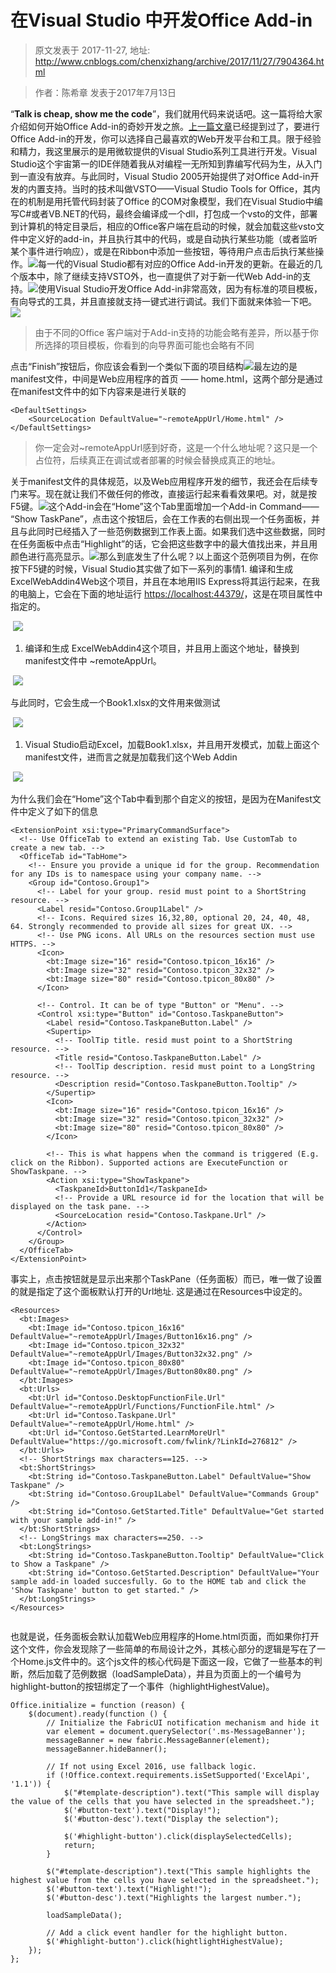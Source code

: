 # 在Visual Studio 中开发Office Add-in 
> 原文发表于 2017-11-27, 地址: http://www.cnblogs.com/chenxizhang/archive/2017/11/27/7904364.html 



> 作者：陈希章 发表于2017年7月13日
> 
> 

“**Talk is cheap, show me the code**”，我们就用代码来说话吧。这一篇将给大家介绍如何开始Office Add-in的奇妙开发之旅。[上一篇文章](https://github.com/chenxizhang/office365dev/blob/master/docs/officeaddins.md)已经提到过了，要进行Office Add-in的开发，你可以选择自己最喜欢的Web开发平台和工具。限于经验和精力，我这里展示的是用微软提供的Visual Studio系列工具进行开发。Visual Studio这个宇宙第一的IDE伴随着我从对编程一无所知到靠编写代码为生，从入门到一直没有放弃。与此同时，Visual Studio 2005开始提供了对Office Add-in开发的内置支持。当时的技术叫做VSTO——Visual Studio Tools for Office，其内在的机制是用托管代码封装了Office 的COM对象模型，我们在Visual Studio中编写C#或者VB.NET的代码，最终会编译成一个dll，打包成一个vsto的文件，部署到计算机的特定目录后，相应的Office客户端在启动的时候，就会加载这些vsto文件中定义好的add-in，并且执行其中的代码，或是自动执行某些功能（或者监听某个事件进行响应），或是在Ribbon中添加一些按钮，等待用户点击后执行某些操作。[![](./images/7904364-vsofficeaddin1.png)](https://github.com/chenxizhang/office365dev/blob/master/docs/images/vsofficeaddin1.png)每一代的Visual Studio都有对应的Office Add-in开发的更新。在最近的几个版本中，除了继续支持VSTO外，也一直提供了对于新一代Web Add-in的支持。[![](./images/7904364-vsofficeaddin2.png)](https://github.com/chenxizhang/office365dev/blob/master/docs/images/vsofficeaddin2.png)使用Visual Studio开发Office Add-in非常高效，因为有标准的项目模板，有向导式的工具，并且直接就支持一键式进行调试。我们下面就来体验一下吧。[![](./images/7904364-vsaddinwizard1.png)](https://github.com/chenxizhang/office365dev/blob/master/docs/images/vsaddinwizard1.png)
> 由于不同的Office 客户端对于Add-in支持的功能会略有差异，所以基于你所选择的项目模板，你看到的向导界面可能也会略有不同
> 
> 

点击“Finish”按钮后，你应该会看到一个类似下面的项目结构[![](./images/7904364-vsofficeaddinproject.png)](https://github.com/chenxizhang/office365dev/blob/master/docs/images/vsofficeaddinproject.png)最左边的是manifest文件，中间是Web应用程序的首页 —— home.html，这两个部分是通过在manifest文件中的如下内容来是进行关联的
```
<DefaultSettings>
    <SourceLocation DefaultValue="~remoteAppUrl/Home.html" />
</DefaultSettings>

```

> 你一定会对~remoteAppUrl感到好奇，这是一个什么地址呢？这只是一个占位符，后续真正在调试或者部署的时候会替换成真正的地址。
> 
> 

关于manifest文件的具体规范，以及Web应用程序开发的细节，我还会在后续专门来写。现在就让我们不做任何的修改，直接运行起来看看效果吧。对，就是按F5键。[![](./images/7904364-exceladdinsample1.png)](https://github.com/chenxizhang/office365dev/blob/master/docs/images/exceladdinsample1.png)这个Add-in会在“Home”这个Tab里面增加一个Add-in Command—— “Show TaskPane”，点击这个按钮后，会在工作表的右侧出现一个任务面板，并且与此同时已经插入了一些范例数据到工作表上面。如果我们选中这些数据，同时在任务面板中点击“Highlight”的话，它会把这些数字中的最大值找出来，并且用颜色进行高亮显示。[![](./images/7904364-exceladdinsample2.png)](https://github.com/chenxizhang/office365dev/blob/master/docs/images/exceladdinsample2.png)那么到底发生了什么呢？以上面这个范例项目为例，在你按下F5键的时候，Visual Studio其实做了如下一系列的事情1. 编译和生成 ExcelWebAddin4Web这个项目，并且在本地用IIS Express将其运行起来，在我的电脑上，它会在下面的地址运行 <https://localhost:44379/>，这是在项目属性中指定的。

 [![](./images/7904364-exceladdin4prop.PNG)](https://github.com/chenxizhang/office365dev/blob/master/docs/images/exceladdin4prop.PNG)

1. 编译和生成 ExcelWebAddin4这个项目，并且用上面这个地址，替换到manifest文件中 ~remoteAppUrl。

 [![](./images/7904364-exceladdin4manifest.PNG)](https://github.com/chenxizhang/office365dev/blob/master/docs/images/exceladdin4manifest.PNG)

与此同时，它会生成一个Book1.xlsx的文件用来做测试

 [![](./images/7904364-exceladdin4debug.PNG)](https://github.com/chenxizhang/office365dev/blob/master/docs/images/exceladdin4debug.PNG)

1. Visual Studio启动Excel，加载Book1.xlsx，并且用开发模式，加载上面这个manifest文件，进而言之就是加载我们这个Web Addin

 [![](./images/7904364-excelwebaddindebugmode.png)](https://github.com/chenxizhang/office365dev/blob/master/docs/images/excelwebaddindebugmode.png)

为什么我们会在“Home”这个Tab中看到那个自定义的按钮，是因为在Manifest文件中定义了如下的信息
```
<ExtensionPoint xsi:type="PrimaryCommandSurface">
  <!-- Use OfficeTab to extend an existing Tab. Use CustomTab to create a new tab. -->
  <OfficeTab id="TabHome">
    <!-- Ensure you provide a unique id for the group. Recommendation for any IDs is to namespace using your company name. -->
    <Group id="Contoso.Group1">
      <!-- Label for your group. resid must point to a ShortString resource. -->
      <Label resid="Contoso.Group1Label" />
      <!-- Icons. Required sizes 16,32,80, optional 20, 24, 40, 48, 64. Strongly recommended to provide all sizes for great UX. -->
      <!-- Use PNG icons. All URLs on the resources section must use HTTPS. -->
      <Icon>
        <bt:Image size="16" resid="Contoso.tpicon_16x16" />
        <bt:Image size="32" resid="Contoso.tpicon_32x32" />
        <bt:Image size="80" resid="Contoso.tpicon_80x80" />
      </Icon>

      <!-- Control. It can be of type "Button" or "Menu". -->
      <Control xsi:type="Button" id="Contoso.TaskpaneButton">
        <Label resid="Contoso.TaskpaneButton.Label" />
        <Supertip>
          <!-- ToolTip title. resid must point to a ShortString resource. -->
          <Title resid="Contoso.TaskpaneButton.Label" />
          <!-- ToolTip description. resid must point to a LongString resource. -->
          <Description resid="Contoso.TaskpaneButton.Tooltip" />
        </Supertip>
        <Icon>
          <bt:Image size="16" resid="Contoso.tpicon_16x16" />
          <bt:Image size="32" resid="Contoso.tpicon_32x32" />
          <bt:Image size="80" resid="Contoso.tpicon_80x80" />
        </Icon>

        <!-- This is what happens when the command is triggered (E.g. click on the Ribbon). Supported actions are ExecuteFunction or ShowTaskpane. -->
        <Action xsi:type="ShowTaskpane">
          <TaskpaneId>ButtonId1</TaskpaneId>
          <!-- Provide a URL resource id for the location that will be displayed on the task pane. -->
          <SourceLocation resid="Contoso.Taskpane.Url" />
        </Action>
      </Control>
    </Group>
  </OfficeTab>
</ExtensionPoint>

```
事实上，点击按钮就是显示出来那个TaskPane（任务面板）而已，唯一做了设置的就是指定了这个面板默认打开的Url地址. 这是通过在Resources中设定的。
```
<Resources>
  <bt:Images>
    <bt:Image id="Contoso.tpicon_16x16" DefaultValue="~remoteAppUrl/Images/Button16x16.png" />
    <bt:Image id="Contoso.tpicon_32x32" DefaultValue="~remoteAppUrl/Images/Button32x32.png" />
    <bt:Image id="Contoso.tpicon_80x80" DefaultValue="~remoteAppUrl/Images/Button80x80.png" />
  </bt:Images>
  <bt:Urls>
    <bt:Url id="Contoso.DesktopFunctionFile.Url" DefaultValue="~remoteAppUrl/Functions/FunctionFile.html" />
    <bt:Url id="Contoso.Taskpane.Url" DefaultValue="~remoteAppUrl/Home.html" />
    <bt:Url id="Contoso.GetStarted.LearnMoreUrl" DefaultValue="https://go.microsoft.com/fwlink/?LinkId=276812" />
  </bt:Urls>
  <!-- ShortStrings max characters==125. -->
  <bt:ShortStrings>
    <bt:String id="Contoso.TaskpaneButton.Label" DefaultValue="Show Taskpane" />
    <bt:String id="Contoso.Group1Label" DefaultValue="Commands Group" />
    <bt:String id="Contoso.GetStarted.Title" DefaultValue="Get started with your sample add-in!" />
  </bt:ShortStrings>
  <!-- LongStrings max characters==250. -->
  <bt:LongStrings>
    <bt:String id="Contoso.TaskpaneButton.Tooltip" DefaultValue="Click to Show a Taskpane" />
    <bt:String id="Contoso.GetStarted.Description" DefaultValue="Your sample add-in loaded succesfully. Go to the HOME tab and click the 'Show Taskpane' button to get started." />
  </bt:LongStrings>
</Resources>


```
也就是说，任务面板会默认加载Web应用程序的Home.html页面，而如果你打开这个文件，你会发现除了一些简单的布局设计之外，其核心部分的逻辑是写在了一个Home.js文件中的。这个js文件的核心代码是下面这一段，它做了一些基本的判断，然后加载了范例数据（loadSampleData），并且为页面上的一个编号为highlight-button的按钮绑定了一个事件（highlightHighestValue)。
```
Office.initialize = function (reason) {
    $(document).ready(function () {
        // Initialize the FabricUI notification mechanism and hide it
        var element = document.querySelector('.ms-MessageBanner');
        messageBanner = new fabric.MessageBanner(element);
        messageBanner.hideBanner();
            
        // If not using Excel 2016, use fallback logic.
        if (!Office.context.requirements.isSetSupported('ExcelApi', '1.1')) {
            $("#template-description").text("This sample will display the value of the cells that you have selected in the spreadsheet.");
            $('#button-text').text("Display!");
            $('#button-desc').text("Display the selection");

            $('#highlight-button').click(displaySelectedCells);
            return;
        }

        $("#template-description").text("This sample highlights the highest value from the cells you have selected in the spreadsheet.");
        $('#button-text').text("Highlight!");
        $('#button-desc').text("Highlights the largest number.");
                
        loadSampleData();

        // Add a click event handler for the highlight button.
        $('#highlight-button').click(hightlightHighestValue);
    });
};

```








































